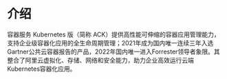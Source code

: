 # 介绍
容器服务 Kubernetes 版（简称 ACK）提供高性能可伸缩的容器应用管理能力，支持企业级容器化应用的全生命周期管理；2021年成为国内唯一连续三年入选Gartner公共云容器报告的产品，2022年国内唯一进入Forrester领导者象限。其整合了阿里云虚拟化、存储、网络和安全能力，助力企业高效运行云端Kubernetes容器化应用。
